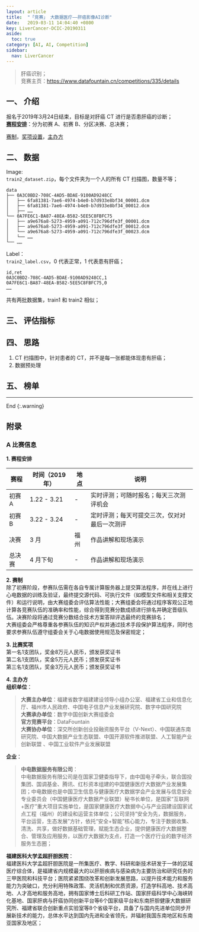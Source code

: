 ```yaml
---
layout: article
title:  "「竞赛」 大数据医疗——肝癌影像AI诊断"
date:   2019-03-11 14:04:40 +0800
key: LiverCancer-DCIC-20190311
aside:
  toc: true
category: [AI, AI, Competition]
sidebar:
  nav: LiverCancer
---
```


>肝癌识别；    
竞赛主页：<https://www.datafountain.cn/competitions/335/details>   

<!--more-->

## 一、 介绍
报名于2019年3月24日结束，目标是对肝癌 CT 进行是否患肝癌的诊断；      
[**赛程安排**](#schedule)：分为初赛 A、初赛 B、分区决赛、总决赛；  

[赛制](#rule)，[奖项设置](#awards)，[主办方](#organizers)   

## 二、 数据
Image:  
`train2_dataset.zip`，每个文件夹为一个人的所有 CT 扫描图，数量不等；  
```
data
├── 0A3C0BD2-708C-4AD5-BDAE-9100AD9248CC
│   ├── 6fa81381-7ae6-4974-b4e0-b7d933e8bf34_00001.dcm
│   ├── 6fa81381-7ae6-4974-b4e0-b7d933e8bf34_00012.dcm
│   ├── ……
└── 0A7FE6C1-BA87-48EA-B582-5EE5C8FBFC75
│   ├── a9e676a8-5273-4959-a091-712c796dfe3f_00001.dcm
│   ├── a9e676a8-5273-4959-a091-712c796dfe3f_00012.dcm
│   └── a9e676a8-5273-4959-a091-712c796dfe3f_00023.dcm
│   └── ……   
└── ……
```

Label：  
`train2_label.csv`，0 代表正常，1 代表患有肝癌；  
```
id,ret
0A3C0BD2-708C-4AD5-BDAE-9100AD9248CC,1
0A7FE6C1-BA87-48EA-B582-5EE5C8FBFC75,0
……
```

共有两批数据集，train1 和 train2 相似；

## 三、 评估指标


## 四、 思路

1. CT 扫描图中，针对患者的 CT，并不是每一张都能体现患有肝癌；   
2. 数据预处理  

## 五、 榜单




-------------------  
 End
{:.warning}  


## 附录
### A 比赛信息  
<span id="schedule">**1. 赛程安排**</span>    

| 赛程 | 时间（2019年） | 地点 | 说明 |  
| --- | --- | --- |  --- |  
| 初赛 A | 1.22 - 3.21 | - | 实时评测；可随时报名；每天三次测评机会 |  
| 初赛 B | 3.22 - 3.24 | - | 定时评测；每天可提交三次，仅对对最后一次测评 |   
| 决赛 | 3 月 | 福州 | 作品讲解和现场演示 |  
| 总决赛 | 4 月下旬 | - | 作品讲解和现场演示 |


<span id="rule">**2. 赛制**</span>  
除了初赛阶段，参赛队伍需在各自专属计算服务器上提交算法程序，并在线上进行心电数据的训练及验证，最终提交源代码、可执行文件（如模型文件和相关支撑文件）和运行说明，由大赛组委会评估算法性能；大赛组委会将通过程序客观公正地计算各竞赛队伍的准确率和性能，综合得到竞赛分数成绩进行排名并确定晋级队伍。决赛阶段将通过竞赛分数结合技术方案答辩评选最终的竞赛排名；   
大赛组委会严格尊重各参赛队伍的知识产权并通过技术手段保护算法程序，同时也要求参赛队伍遵守组委会关于心电数据使用规范及保密规定；   

<span id="awards">**3. 比赛奖项**</span>  
第一名1支团队，奖金8万元人民币，颁发获奖证书  
第二名1支团队，奖金5万元人民币；颁发获奖证书  
第三名1支团队，奖金3万元人民币；颁发获奖证书    

<span id="organizers">**4. 主办方**</span>  
**组织单位**：    
>**大赛主办单位**：福建省数字福建建设领导小组办公室、福建省工业和信息化厅、福州市人民政府、中国电子信息产业发展研究院、数字中国研究院  
**大赛承办单位**：数字中国创新大赛组委会  
**官方竞赛平台**：DataFountain  
**大赛协办单位**：深交所创新创业投融资服务平台（V-Next）、中国联通东南研究院、中国大数据产业生态联盟、中国开源软件推进联盟、人工智能产业创新联盟 、中国工业软件产业发展联盟  

**企业**：  
>**中电数据服务有限公司**：  
中电数据服务有限公司是在国家卫健委指导下，由中国电子牵头，联合国投集团、国调基金、腾讯、红杉资本组建的中国健康医疗大数据产业发展集团；中电数据也是中国卫生信息与健康医疗大数据学会产业发展与信息安全专业委员会（中国健康医疗大数据产业联盟）秘书长单位，是国家“互联网+医疗”重大项目实施单位，是国家健康医疗大数据中心与产业园建设国家试点工程（福州）的建设和运营主体单位；公司坚持“安全为先，数据服务，平台运营，生态发展”方针，依托“安全+智能”核心能力，专注于数据收集、清洗、共享，做好数据基础管理，赋能生态企业，提供健康医疗大数据整合、管理及应用服务，以医疗大数据为支点，打造一个医疗行业的数字经济服务生态圈；   

**福建医科大学孟超肝胆医院**：  
福建医科大学孟超肝胆医院是一所集医疗、教学、科研和新技术研发于一体的区域医疗综合体，是福建省内规模最大的以肝胆疾病与感染病为主要防治和研究任务的三甲医院和科技平台；医院紧紧围绕改革和创新发展思路，以提升技术能力和服务能力为突破口，充分利用特殊政策、灵活机制和优质资源，打造学科高地、技术高地、人才高地和服务高地，拥有国家博士后科研工作站、国家肝癌科学中心海峡转化基地、国家肝病与肝癌协同创新平台等6个国家级平台和东南肝胆健康大数据研究所、福建省联合创新重点实验室等8个省级平台，具备了与国内先进单位同步开展新技术的能力，总体水平达到国内先进和全省领先，并辐射我国东南地区和东南亚国家及地区；   
